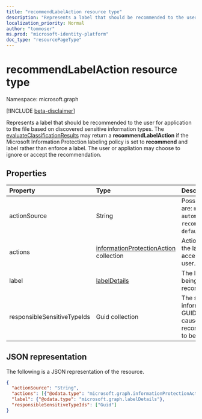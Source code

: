 ```yaml
---
title: "recommendLabelAction resource type"
description: "Represents a label that should be recommended to the user for application to the file based on sensitive information types."
localization_priority: Normal
author: "tommoser"
ms.prod: "microsoft-identity-platform"
doc_type: "resourcePageType"
---
```


# recommendLabelAction resource type

Namespace: microsoft.graph

[!INCLUDE [beta-disclaimer](../../includes/beta-disclaimer.md)]

Represents a label that should be recommended to the user for application to the file based on discovered sensitive information types. The [evaluateClassificationResults](../api/informationprotectionlabel-evaluateClassificationResults.md) may return a **recommendLabelAction** if the Microsoft Information Protection labeling policy is set to **recommend** and label rather than enforce a label. The user or appliation may choose to ignore or accept the recommendation. 

## Properties

| Property                    | Type                                                                     | Description                                                           |
| :-------------------------- | :----------------------------------------------------------------------- | :-------------------------------------------------------------------- |
| actionSource                | String                                                                   | Possible values are: `manual`, `automatic`, `recommended`, `default`. |
| actions                     | [informationProtectionAction](informationprotectionaction.md) collection | Actions to take if the label is accepted by the user.                                                                       |
| label                       | [labelDetails](labeldetails.md)                                          | The label that is being recommended.                                                                      |
| responsibleSensitiveTypeIds | Guid collection                                                          | The sensitive information type GUIDs that caused the recommendation to be given.                                                                      |

## JSON representation

The following is a JSON representation of the resource.

<!-- {
  "blockType": "resource",
  "optionalProperties": [

  ],
  "@odata.type": "microsoft.graph.recommendLabelAction",
  "baseType": "microsoft.graph.informationProtectionAction"
}-->

```json
{
  "actionSource": "String",
  "actions": [{"@odata.type": "microsoft.graph.informationProtectionAction"}],
  "label": {"@odata.type": "microsoft.graph.labelDetails"},
  "responsibleSensitiveTypeIds": ["Guid"]
}
```

<!-- uuid: 16cd6b66-4b1a-43a1-adaf-3a886856ed98
2019-02-04 14:57:30 UTC -->
<!-- {
  "type": "#page.annotation",
  "description": "recommendLabelAction resource",
  "keywords": "",
  "section": "documentation",
  "tocPath": ""
}-->



